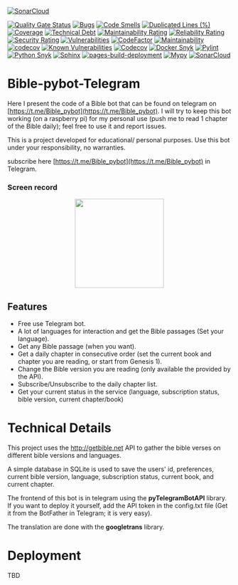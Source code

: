 [![SonarCloud](https://sonarcloud.io/images/project_badges/sonarcloud-white.svg)](https://sonarcloud.io/summary/new_code?id=camilo-cf_Bible-pybot-Telegram)

[![Quality Gate Status](https://sonarcloud.io/api/project_badges/measure?project=camilo-cf_Bible-pybot-Telegram&metric=alert_status)](https://sonarcloud.io/summary/new_code?id=camilo-cf_Bible-pybot-Telegram)
[![Bugs](https://sonarcloud.io/api/project_badges/measure?project=camilo-cf_Bible-pybot-Telegram&metric=bugs)](https://sonarcloud.io/summary/new_code?id=camilo-cf_Bible-pybot-Telegram)
[![Code Smells](https://sonarcloud.io/api/project_badges/measure?project=camilo-cf_Bible-pybot-Telegram&metric=code_smells)](https://sonarcloud.io/summary/new_code?id=camilo-cf_Bible-pybot-Telegram)
[![Duplicated Lines (%)](https://sonarcloud.io/api/project_badges/measure?project=camilo-cf_Bible-pybot-Telegram&metric=duplicated_lines_density)](https://sonarcloud.io/summary/new_code?id=camilo-cf_Bible-pybot-Telegram)
[![Coverage](https://sonarcloud.io/api/project_badges/measure?project=camilo-cf_Bible-pybot-Telegram&metric=coverage)](https://sonarcloud.io/summary/new_code?id=camilo-cf_Bible-pybot-Telegram)
[![Technical Debt](https://sonarcloud.io/api/project_badges/measure?project=camilo-cf_Bible-pybot-Telegram&metric=sqale_index)](https://sonarcloud.io/summary/new_code?id=camilo-cf_Bible-pybot-Telegram)
[![Maintainability Rating](https://sonarcloud.io/api/project_badges/measure?project=camilo-cf_Bible-pybot-Telegram&metric=sqale_rating)](https://sonarcloud.io/summary/new_code?id=camilo-cf_Bible-pybot-Telegram)
[![Reliability Rating](https://sonarcloud.io/api/project_badges/measure?project=camilo-cf_Bible-pybot-Telegram&metric=reliability_rating)](https://sonarcloud.io/summary/new_code?id=camilo-cf_Bible-pybot-Telegram)
[![Security Rating](https://sonarcloud.io/api/project_badges/measure?project=camilo-cf_Bible-pybot-Telegram&metric=security_rating)](https://sonarcloud.io/summary/new_code?id=camilo-cf_Bible-pybot-Telegram)
[![Vulnerabilities](https://sonarcloud.io/api/project_badges/measure?project=camilo-cf_Bible-pybot-Telegram&metric=vulnerabilities)](https://sonarcloud.io/summary/new_code?id=camilo-cf_Bible-pybot-Telegram)
[![CodeFactor](https://www.codefactor.io/repository/github/camilo-cf/bible-pybot-telegram/badge)](https://www.codefactor.io/repository/github/camilo-cf/bible-pybot-telegram)
[![Maintainability](https://api.codeclimate.com/v1/badges/39e59bfbd5a36e37a24f/maintainability)](https://codeclimate.com/github/camilo-cf/Bible-pybot-Telegram/maintainability)
[![codecov](https://codecov.io/gh/camilo-cf/Bible-pybot-Telegram/branch/main/graph/badge.svg?token=53XILYFINM)](https://codecov.io/gh/camilo-cf/Bible-pybot-Telegram)
[![Known Vulnerabilities](https://snyk.io/test/github/camilo-cf/bible-pybot-telegram/badge.svg)](https://snyk.io/test/github/camilo-cf/bible-pybot-telegram)
[![Codecov](https://github.com/camilo-cf/Bible-pybot-Telegram/actions/workflows/codecov_main.yml/badge.svg)](https://github.com/camilo-cf/Bible-pybot-Telegram/actions/workflows/codecov_main.yml)
[![Docker Snyk](https://github.com/camilo-cf/Bible-pybot-Telegram/actions/workflows/docker_snyk.yml/badge.svg)](https://github.com/camilo-cf/Bible-pybot-Telegram/actions/workflows/docker_snyk.yml)
[![Pylint](https://github.com/camilo-cf/Bible-pybot-Telegram/actions/workflows/pylint.yml/badge.svg)](https://github.com/camilo-cf/Bible-pybot-Telegram/actions/workflows/pylint.yml)
[![Python Snyk](https://github.com/camilo-cf/Bible-pybot-Telegram/actions/workflows/python_snyk.yml/badge.svg)](https://github.com/camilo-cf/Bible-pybot-Telegram/actions/workflows/python_snyk.yml)
[![Sphinx](https://github.com/camilo-cf/Bible-pybot-Telegram/actions/workflows/sphinx_action.yml/badge.svg)](https://github.com/camilo-cf/Bible-pybot-Telegram/actions/workflows/sphinx_action.yml)
[![pages-build-deployment](https://github.com/camilo-cf/Bible-pybot-Telegram/actions/workflows/pages/pages-build-deployment/badge.svg)](https://github.com/camilo-cf/Bible-pybot-Telegram/actions/workflows/pages/pages-build-deployment)
[![Mypy](https://github.com/camilo-cf/Bible-pybot-Telegram/actions/workflows/mypy.yml/badge.svg)](https://github.com/camilo-cf/Bible-pybot-Telegram/actions/workflows/mypy.yml)
[![SonarCloud](https://github.com/camilo-cf/Bible-pybot-Telegram/actions/workflows/sonarcloud.yml/badge.svg)](https://github.com/camilo-cf/Bible-pybot-Telegram/actions/workflows/sonarcloud.yml)

# Bible-pybot-Telegram

Here I present the code of a Bible bot that can be found on telegram on [https://t.me/Bible_pybot](https://t.me/Bible_pybot). I will try to keep this bot working (on a raspberry pi) for my personal use (push me to read 1 chapter of the Bible daily); feel free to use it and report issues.

This is a project developed for educational/ personal purposes. Use this bot under your responsibility, no warranties.

subscribe here [https://t.me/Bible_pybot](https://t.me/Bible_pybot) in Telegram.

### Screen record
<p align="center">
<img src="doc/Screeenrecord.gif" width="200"/>
</p>

## Features

* Free use Telegram bot.
* A lot of languages for interaction and get the Bible passages (Set your language).
* Get any Bible passage (when you want).
* Get a daily chapter in consecutive order (set the current book and chapter you are reading, or start from Genesis 1).
* Change the Bible version you are reading (only available the provided by the API).
* Subscribe/Unsubscribe to the daily chapter list.
* Get your current status in the service (language, subscription status, bible version, current chapter/book)


# Technical Details

This project uses the http://getbible.net API to gather the bible verses on different bible versions and languages.

A simple database in SQLite is used to save the users' id, preferences, current bible version, language, subscription status, current book, and current chapter.

The frontend of this bot is in telegram using the **pyTelegramBotAPI** library. If you want to deploy it yourself, add the API token in the config.txt file (Get it from the BotFather in Telegram; it is very easy).

The translation are done with the **googletrans** library.

# Deployment

TBD
